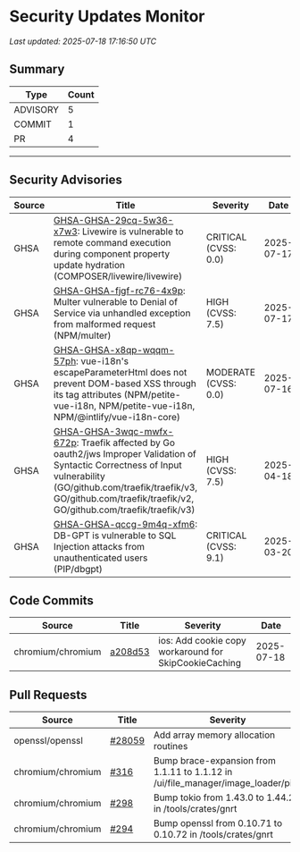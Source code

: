 # Security Updates Monitor

*Last updated: 2025-07-18 17:16:50 UTC*

## Summary
| Type | Count |
|------|-------|
| ADVISORY | 5 |
| COMMIT | 1 |
| PR | 4 |

---

## Security Advisories

| Source | Title | Severity | Date |
|--------|-------|----------|------|
| GHSA | [GHSA-GHSA-29cq-5w36-x7w3](https://github.com/advisories/GHSA-29cq-5w36-x7w3): Livewire is vulnerable to remote command execution during component property update hydration (COMPOSER/livewire/livewire) | CRITICAL (CVSS: 0.0) | 2025-07-17 |
| GHSA | [GHSA-GHSA-fjgf-rc76-4x9p](https://github.com/advisories/GHSA-fjgf-rc76-4x9p): Multer vulnerable to Denial of Service via unhandled exception from malformed request (NPM/multer) | HIGH (CVSS: 7.5) | 2025-07-17 |
| GHSA | [GHSA-GHSA-x8qp-wqqm-57ph](https://github.com/advisories/GHSA-x8qp-wqqm-57ph): vue-i18n's escapeParameterHtml does not prevent DOM-based XSS through its tag attributes (NPM/petite-vue-i18n, NPM/petite-vue-i18n, NPM/@intlify/vue-i18n-core) | MODERATE (CVSS: 0.0) | 2025-07-16 |
| GHSA | [GHSA-GHSA-3wqc-mwfx-672p](https://github.com/advisories/GHSA-3wqc-mwfx-672p): Traefik affected by Go oauth2/jws Improper Validation of Syntactic Correctness of Input vulnerability (GO/github.com/traefik/traefik/v3, GO/github.com/traefik/traefik/v2, GO/github.com/traefik/traefik/v3) | HIGH (CVSS: 7.5) | 2025-04-18 |
| GHSA | [GHSA-GHSA-qccg-9m4q-xfm6](https://github.com/advisories/GHSA-qccg-9m4q-xfm6): DB-GPT is vulnerable to SQL Injection attacks from unauthenticated users (PIP/dbgpt) | CRITICAL (CVSS: 9.1) | 2025-03-20 |

## Code Commits

| Source | Title | Severity | Date |
|--------|-------|----------|------|
| chromium/chromium | [a208d53](https://github.com/chromium/chromium/commit/a208d5386e0c91483a366b865124610bb1e0b587) | ios: Add cookie copy workaround for SkipCookieCaching | 2025-07-18 |

## Pull Requests

| Source | Title | Severity | Date |
|--------|-------|----------|------|
| openssl/openssl | [#28059](https://github.com/openssl/openssl/pull/28059) | Add array memory allocation routines | 2025-07-17 |
| chromium/chromium | [#316](https://github.com/chromium/chromium/pull/316) | Bump brace-expansion from 1.1.11 to 1.1.12 in /ui/file_manager/image_loader/piex | 2025-07-17 |
| chromium/chromium | [#298](https://github.com/chromium/chromium/pull/298) | Bump tokio from 1.43.0 to 1.44.2 in /tools/crates/gnrt | 2025-07-17 |
| chromium/chromium | [#294](https://github.com/chromium/chromium/pull/294) | Bump openssl from 0.10.71 to 0.10.72 in /tools/crates/gnrt | 2025-07-17 |

